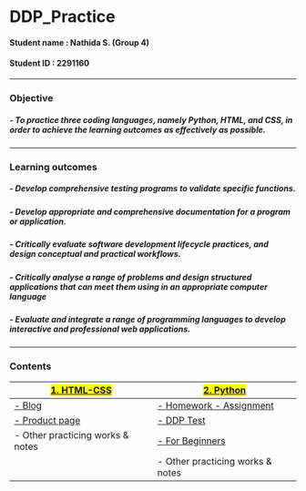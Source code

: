 # DDP_Practice

#### **Student name** : Nathida S. (Group 4)   
#### **Student ID** : 2291160
---
### **Objective**
##### - To practice three coding languages, namely Python, HTML, and CSS, in order to achieve the learning outcomes as effectively as possible.
---
### **Learning outcomes**
##### - Develop comprehensive testing programs to validate specific functions.
##### - Develop appropriate and comprehensive documentation for a program or application.
##### - Critically evaluate software development lifecycle practices, and design conceptual and practical workflows.
##### - Critically analyse a range of problems and design structured applications that can meet them using in an appropriate computer language
##### - Evaluate and integrate a range of programming languages to develop interactive and professional web applications.
---
### Contents
| <mark>[1. HTML-CSS](https://github.com/Nathidaskv/DDP_Practice/tree/main/HTML-CSS)</mark>      | <mark>[2. Python](https://github.com/Nathidaskv/DDP_Practice/tree/main/Python)</mark> |
| ----------- | ----------- |
| [- Blog](https://github.com/Nathidaskv/DDP_Practice/tree/main/HTML-CSS/Blog)      | [- Homework - Assignment](https://github.com/Nathidaskv/DDP_Practice/tree/main/Python/Assignments)       |
| [- Product page](https://github.com/Nathidaskv/DDP_Practice/tree/main/HTML-CSS/Product%20page)   | [- DDP Test](https://github.com/Nathidaskv/DDP_Practice/tree/main/Python/DDP%20Test)        |
| - Other practicing works & notes   | [- For Beginners](https://github.com/Nathidaskv/DDP_Practice/tree/main/Python/For%20Beginners)        |
|    | - Other practicing works & notes        |
